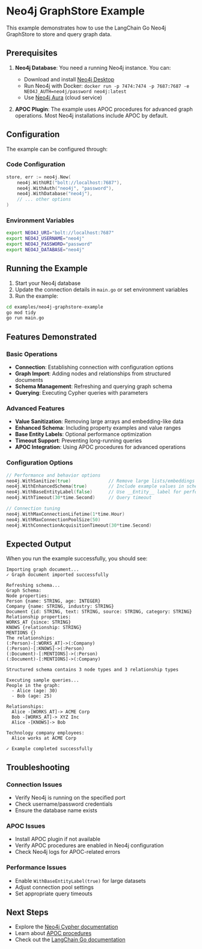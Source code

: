 # Neo4j GraphStore Example

This example demonstrates how to use the LangChain Go Neo4j GraphStore to store and query graph data.

## Prerequisites

1. **Neo4j Database**: You need a running Neo4j instance. You can:
   - Download and install [Neo4j Desktop](https://neo4j.com/download/)
   - Run Neo4j with Docker: `docker run -p 7474:7474 -p 7687:7687 -e NEO4J_AUTH=neo4j/password neo4j:latest`
   - Use [Neo4j Aura](https://neo4j.com/cloud/aura/) (cloud service)

2. **APOC Plugin**: The example uses APOC procedures for advanced graph operations. Most Neo4j installations include APOC by default.

## Configuration

The example can be configured through:

### Code Configuration
```go
store, err := neo4j.New(
    neo4j.WithURI("bolt://localhost:7687"),
    neo4j.WithAuth("neo4j", "password"),
    neo4j.WithDatabase("neo4j"),
    // ... other options
)
```

### Environment Variables
```bash
export NEO4J_URI="bolt://localhost:7687"
export NEO4J_USERNAME="neo4j"
export NEO4J_PASSWORD="password"
export NEO4J_DATABASE="neo4j"
```

## Running the Example

1. Start your Neo4j database
2. Update the connection details in `main.go` or set environment variables
3. Run the example:

```bash
cd examples/neo4j-graphstore-example
go mod tidy
go run main.go
```

## Features Demonstrated

### Basic Operations
- **Connection**: Establishing connection with configuration options
- **Graph Import**: Adding nodes and relationships from structured documents
- **Schema Management**: Refreshing and querying graph schema
- **Querying**: Executing Cypher queries with parameters

### Advanced Features
- **Value Sanitization**: Removing large arrays and embedding-like data
- **Enhanced Schema**: Including property examples and value ranges
- **Base Entity Labels**: Optional performance optimization
- **Timeout Support**: Preventing long-running queries
- **APOC Integration**: Using APOC procedures for advanced operations

### Configuration Options

```go
// Performance and behavior options
neo4j.WithSanitize(true)              // Remove large lists/embeddings from results
neo4j.WithEnhancedSchema(true)        // Include example values in schema
neo4j.WithBaseEntityLabel(false)      // Use __Entity__ label for performance
neo4j.WithTimeout(30*time.Second)     // Query timeout

// Connection tuning
neo4j.WithMaxConnectionLifetime(1*time.Hour)
neo4j.WithMaxConnectionPoolSize(50)
neo4j.WithConnectionAcquisitionTimeout(30*time.Second)
```

## Expected Output

When you run the example successfully, you should see:

```
Importing graph document...
✓ Graph document imported successfully

Refreshing schema...
Graph Schema:
Node properties:
Person {name: STRING, age: INTEGER}
Company {name: STRING, industry: STRING}
Document {id: STRING, text: STRING, source: STRING, category: STRING}
Relationship properties:
WORKS_AT {since: STRING}
KNOWS {relationship: STRING}
MENTIONS {}
The relationships:
(:Person)-[:WORKS_AT]->(:Company)
(:Person)-[:KNOWS]->(:Person)
(:Document)-[:MENTIONS]->(:Person)
(:Document)-[:MENTIONS]->(:Company)

Structured schema contains 3 node types and 3 relationship types

Executing sample queries...
People in the graph:
  - Alice (age: 30)
  - Bob (age: 25)

Relationships:
  Alice -[WORKS_AT]-> ACME Corp
  Bob -[WORKS_AT]-> XYZ Inc
  Alice -[KNOWS]-> Bob

Technology company employees:
  Alice works at ACME Corp

✓ Example completed successfully
```

## Troubleshooting

### Connection Issues
- Verify Neo4j is running on the specified port
- Check username/password credentials
- Ensure the database name exists

### APOC Issues
- Install APOC plugin if not available
- Verify APOC procedures are enabled in Neo4j configuration
- Check Neo4j logs for APOC-related errors

### Performance Issues
- Enable `WithBaseEntityLabel(true)` for large datasets
- Adjust connection pool settings
- Set appropriate query timeouts

## Next Steps

- Explore the [Neo4j Cypher documentation](https://neo4j.com/docs/cypher-manual/current/)
- Learn about [APOC procedures](https://neo4j.com/labs/apoc/)
- Check out the [LangChain Go documentation](https://pkg.go.dev/github.com/tmc/langchaingo)